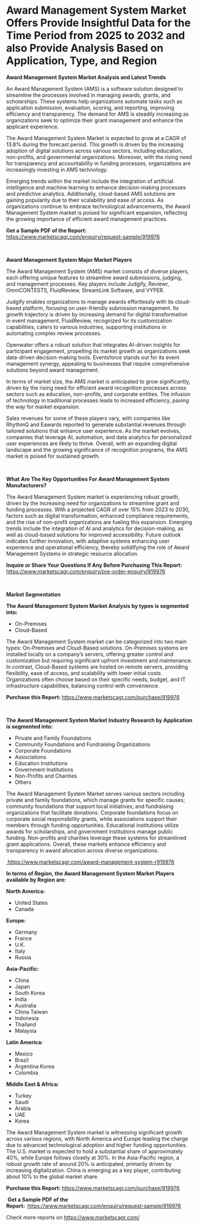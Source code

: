 <p><h1>Award Management System Market Offers Provide Insightful Data for the Time Period from 2025 to 2032 and also Provide Analysis Based on Application, Type, and Region</h1></p><p><strong>Award Management System Market Analysis and Latest Trends</strong></p>
<p><p>An Award Management System (AMS) is a software solution designed to streamline the processes involved in managing awards, grants, and scholarships. These systems help organizations automate tasks such as application submission, evaluation, scoring, and reporting, improving efficiency and transparency. The demand for AMS is steadily increasing as organizations seek to optimize their grant management and enhance the applicant experience.</p><p>The Award Management System Market is expected to grow at a CAGR of 13.8% during the forecast period. This growth is driven by the increasing adoption of digital solutions across various sectors, including education, non-profits, and governmental organizations. Moreover, with the rising need for transparency and accountability in funding processes, organizations are increasingly investing in AMS technology. </p><p>Emerging trends within the market include the integration of artificial intelligence and machine learning to enhance decision-making processes and predictive analytics. Additionally, cloud-based AMS solutions are gaining popularity due to their scalability and ease of access. As organizations continue to embrace technological advancements, the Award Management System market is poised for significant expansion, reflecting the growing importance of efficient award management practices.</p></p>
<p><strong>Get a Sample PDF of the Report:&nbsp;</strong> <a href="https://www.marketscagr.com/enquiry/request-sample/919976?utm_campaign=1836&utm_medium=2&utm_source=Github&utm_content=ia&utm_term=06032025&utm_id=award-management-system">https://www.marketscagr.com/enquiry/request-sample/919976</a></p>
<p>&nbsp;</p>
<p><strong>Award Management System Major Market Players</strong></p>
<p><p>The Award Management System (AMS) market consists of diverse players, each offering unique features to streamline award submissions, judging, and management processes. Key players include Judgify, Reviewr, OmniCONTESTS, FluidReview, StreamLink Software, and VYPER. </p><p>Judgify enables organizations to manage awards effortlessly with its cloud-based platform, focusing on user-friendly submission management. Its growth trajectory is driven by increasing demand for digital transformation in event management. FluidReview, recognized for its customization capabilities, caters to various industries, supporting institutions in automating complex review processes. </p><p>Openwater offers a robust solution that integrates AI-driven insights for participant engagement, propelling its market growth as organizations seek data-driven decision-making tools. Eventsforce stands out for its event management synergy, appealing to businesses that require comprehensive solutions beyond award management. </p><p>In terms of market size, the AMS market is anticipated to grow significantly, driven by the rising need for efficient award recognition processes across sectors such as education, non-profits, and corporate entities. The infusion of technology in traditional processes leads to increased efficiency, paving the way for market expansion.</p><p>Sales revenues for some of these players vary, with companies like RhythmQ and Eawards reported to generate substantial revenues through tailored solutions that enhance user experience. As the market evolves, companies that leverage AI, automation, and data analytics for personalized user experiences are likely to thrive. Overall, with an expanding digital landscape and the growing significance of recognition programs, the AMS market is poised for sustained growth.</p></p>
<p>&nbsp;</p>
<p><strong>What Are The Key Opportunities For Award Management System Manufacturers?</strong></p>
<p><p>The Award Management System market is experiencing robust growth, driven by the increasing need for organizations to streamline grant and funding processes. With a projected CAGR of over 15% from 2023 to 2030, factors such as digital transformation, enhanced compliance requirements, and the rise of non-profit organizations are fueling this expansion. Emerging trends include the integration of AI and analytics for decision-making, as well as cloud-based solutions for improved accessibility. Future outlook indicates further innovation, with adaptive systems enhancing user experience and operational efficiency, thereby solidifying the role of Award Management Systems in strategic resource allocation.</p></p>
<p><strong>Inquire or Share Your Questions If Any Before Purchasing This Report:</strong> <a href="https://www.marketscagr.com/enquiry/pre-order-enquiry/919976?utm_campaign=1836&utm_medium=2&utm_source=Github&utm_content=ia&utm_term=06032025&utm_id=award-management-system">https://www.marketscagr.com/enquiry/pre-order-enquiry/919976</a></p>
<p>&nbsp;</p>
<p><strong>Market Segmentation</strong></p>
<p><strong>The Award Management System Market Analysis by types is segmented into:</strong></p>
<p><ul><li>On-Premises</li><li>Cloud-Based</li></ul></p>
<p><p>The Award Management System market can be categorized into two main types: On-Premises and Cloud-Based solutions. On-Premises systems are installed locally on a company’s servers, offering greater control and customization but requiring significant upfront investment and maintenance. In contrast, Cloud-Based systems are hosted on remote servers, providing flexibility, ease of access, and scalability with lower initial costs. Organizations often choose based on their specific needs, budget, and IT infrastructure capabilities, balancing control with convenience.</p></p>
<p><strong>Purchase this Report:&nbsp;</strong><a href="https://www.marketscagr.com/purchase/919976?utm_campaign=1836&utm_medium=2&utm_source=Github&utm_content=ia&utm_term=06032025&utm_id=award-management-system">https://www.marketscagr.com/purchase/919976</a></p>
<p>&nbsp;</p>
<p><strong>The Award Management System Market Industry Research by Application is segmented into:</strong></p>
<p><ul><li>Private and Family Foundations</li><li>Community Foundations and Fundraising Organizations</li><li>Corporate Foundations</li><li>Associations</li><li>Education Institutions</li><li>Government Institutions</li><li>Non-Profits and Charities</li><li>Others</li></ul></p>
<p><p>The Award Management System Market serves various sectors including private and family foundations, which manage grants for specific causes; community foundations that support local initiatives; and fundraising organizations that facilitate donations. Corporate foundations focus on corporate social responsibility grants, while associations support their members through funding opportunities. Educational institutions utilize awards for scholarships, and government institutions manage public funding. Non-profits and charities leverage these systems for streamlined grant applications. Overall, these markets enhance efficiency and transparency in award allocation across diverse organizations.</p></p>
<p><a href="https://www.marketscagr.com/award-management-system-r919976?utm_campaign=1836&utm_medium=2&utm_source=Github&utm_content=ia&utm_term=06032025&utm_id=award-management-system">&nbsp;https://www.marketscagr.com/award-management-system-r919976</a></p>
<p><strong>In terms of Region, the Award Management System Market Players available by Region are:</strong></p>
<p>
    <p> <strong> North America: </strong>
        <ul>
            <li>United States</li>
            <li>Canada</li>
        </ul>
        </p> 
    <p> <strong> Europe: </strong>
        <ul>
            <li>Germany</li>
            <li>France</li>
            <li>U.K.</li>
            <li>Italy</li>
            <li>Russia</li>
        </ul>
        </p> 
    <p> <strong> Asia-Pacific: </strong>
        <ul>
            <li>China</li>
            <li>Japan</li>
            <li>South Korea</li>
            <li>India</li>
            <li>Australia</li>
            <li>China Taiwan</li>
            <li>Indonesia</li>
            <li>Thailand</li>
            <li>Malaysia</li>
        </ul>
        </p> 
    <p> <strong> Latin America: </strong>
        <ul>
            <li>Mexico</li>
            <li>Brazil</li>
            <li>Argentina Korea</li>
            <li>Colombia</li>
        </ul>
        </p> 
    <p> <strong> Middle East & Africa: </strong>
        <ul>
            <li>Turkey</li>
            <li>Saudi</li>
            <li>Arabia</li>
            <li>UAE</li>
            <li>Korea</li>
        </ul>
    </p>
    </p>
<p><p>The Award Management System market is witnessing significant growth across various regions, with North America and Europe leading the charge due to advanced technological adoption and higher funding opportunities. The U.S. market is expected to hold a substantial share of approximately 40%, while Europe follows closely at 30%. In the Asia-Pacific region, a robust growth rate of around 20% is anticipated, primarily driven by increasing digitalization. China is emerging as a key player, contributing about 10% to the global market share.</p></p>
<p><strong>Purchase this Report: </strong><a href="https://www.marketscagr.com/purchase/919976?utm_campaign=1836&utm_medium=2&utm_source=Github&utm_content=ia&utm_term=06032025&utm_id=award-management-system">https://www.marketscagr.com/purchase/919976</a></p>
<p>&nbsp;<strong>Get a Sample PDF of the Report:&nbsp;&nbsp;</strong><a href="https://www.marketscagr.com/enquiry/request-sample/919976?utm_campaign=1836&utm_medium=2&utm_source=Github&utm_content=ia&utm_term=06032025&utm_id=award-management-system">https://www.marketscagr.com/enquiry/request-sample/919976</a></p>
<p><strong></strong></p>
<p>Check more reports on <a href="https://www.marketscagr.com/?utm_campaign=1836&utm_medium=2&utm_source=Github&utm_content=ia&utm_term=06032025&utm_id=award-management-system">https://www.marketscagr.com/</a></p>